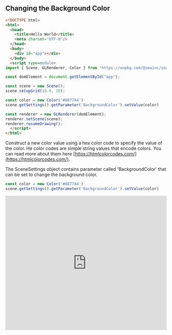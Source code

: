 
## Changing the Background Color


```html
<!DOCTYPE html>
<html>
  <head>
    <title>Hello World</title>
    <meta charset="UTF-8"/>
  </head>
  <body>
    <div id="app"></div>
  </body>
  <script type=module>
import { Scene, GLRenderer, Color } from "https://unpkg.com/@zeainc/zea-engine@1.0.7/dist/index.esm.js"

const domElement = document.getElementById("app");

const scene = new Scene();
scene.setupGrid(10.0, 10);

const color = new Color('#887744')
scene.getSettings().getParameter('BackgroundColor').setValue(color)

const renderer = new GLRenderer(domElement);
renderer.setScene(scene);
renderer.resumeDrawing();
  </script>
</html>
```

Construct a new color value using a hex color code to specify the value of the color. He color codes are simple string values that encode colors. You can read more about them here [https://htmlcolorcodes.com/](https://htmlcolorcodes.com/).

The SceneSettings object contains parameter called 'BackgroundColor' that can be set to change the background color.

```javascript
const color = new Color('#887744')
scene.getSettings().getParameter('BackgroundColor').setValue(color)
```

<!-- Copy and Paste Me -->
<div class="glitch-embed-wrap" style="height: 420px; width: 100%;">
  <iframe
    src="https://glitch.com/embed/#!/embed/change-background?path=package.json&previewSize=100"
    title="change-background on Glitch"
    allow="geolocation; microphone; camera; midi; vr; encrypted-media"
    style="height: 100%; width: 100%; border: 0;">
  </iframe>
</div>

